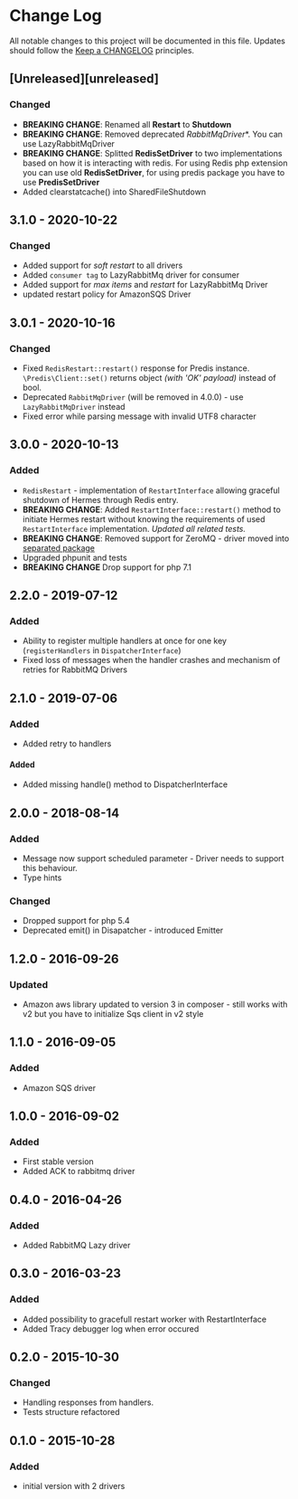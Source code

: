 # Change Log
All notable changes to this project will be documented in this file.
Updates should follow the [Keep a CHANGELOG](http://keepachangelog.com/) principles.

## [Unreleased][unreleased]

### Changed

* **BREAKING CHANGE**: Renamed all **Restart** to **Shutdown**
* **BREAKING CHANGE**: Removed deprecated *RabbitMqDriver**. You can use LazyRabbitMqDriver
* **BREAKING CHANGE**: Splitted **RedisSetDriver** to two implementations based on how it is interacting with redis. For using Redis php extension you can use old **RedisSetDriver**, for using predis package you have to use **PredisSetDriver**
* Added clearstatcache() into SharedFileShutdown 

## 3.1.0 - 2020-10-22

### Changed

* Added support for *soft restart* to all drivers
* Added `consumer tag` to LazyRabbitMq driver for consumer
* Added support for _max items_ and _restart_ for LazyRabbitMq Driver
* updated restart policy for AmazonSQS Driver  


## 3.0.1 - 2020-10-16

### Changed

* Fixed `RedisRestart::restart()` response for Predis instance. `\Predis\Client::set()` returns object _(with 'OK' payload)_ instead of bool.
* Deprecated `RabbitMqDriver` (will be removed in 4.0.0) - use `LazyRabbitMqDriver` instead
* Fixed error while parsing message with invalid UTF8 character

## 3.0.0 - 2020-10-13

### Added

* `RedisRestart` - implementation of `RestartInterface` allowing graceful shutdown of Hermes through Redis entry.
* **BREAKING CHANGE**: Added `RestartInterface::restart()` method to initiate Hermes restart without knowing the requirements of used `RestartInterface` implementation. _Updated all related tests._
* **BREAKING CHANGE**: Removed support for ZeroMQ - driver moved into [separated package](https://github.com/tomaj/hermes-zmq-driver)
* Upgraded phpunit and tests
* **BREAKING CHANGE** Drop support for php 7.1

## 2.2.0 - 2019-07-12

### Added

* Ability to register multiple handlers at once for one key (`registerHandlers` in `DispatcherInterface`)
* Fixed loss of messages when the handler crashes and mechanism of retries for RabbitMQ Drivers 

## 2.1.0 - 2019-07-06

### Added

* Added retry to handlers

#### Added

* Added missing handle() method to DispatcherInterface

## 2.0.0 - 2018-08-14

### Added

* Message now support scheduled parameter - Driver needs to support this behaviour.
* Type hints

### Changed

* Dropped support for php 5.4
* Deprecated emit() in Disapatcher - introduced Emitter

## 1.2.0 - 2016-09-26

### Updated

* Amazon aws library updated to version 3 in composer - still works with v2 but you have to initialize Sqs client in v2 style

## 1.1.0 - 2016-09-05

### Added

* Amazon SQS driver

## 1.0.0 - 2016-09-02

### Added

* First stable version
* Added ACK to rabbitmq driver

## 0.4.0 - 2016-04-26

### Added

* Added RabbitMQ Lazy driver

## 0.3.0 - 2016-03-23

### Added

* Added possibility to gracefull restart worker with RestartInterface
* Added Tracy debugger log when error occured

## 0.2.0 - 2015-10-30

### Changed

* Handling responses from handlers.
* Tests structure refactored

## 0.1.0 - 2015-10-28

### Added

* initial version with 2 drivers
